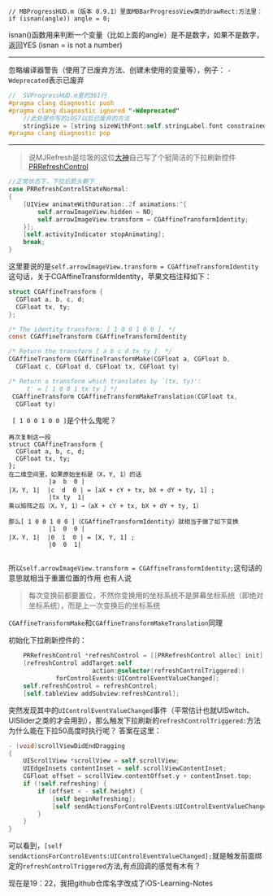 
```
// MBProgressHUD.m（版本 0.9.1）里面MBBarProgressView类的drawRect:方法里：
if (isnan(angle)) angle = 0;
```
isnan()函数用来判断一个变量（比如上面的angle）是不是数字，如果不是数字，返回YES
(isnan = is not a number)

----------
忽略编译器警告（使用了已废弃方法、创建未使用的变量等），例子：
`-Wdeprecated`表示已废弃

```objective-c
//  SVProgressHUD.m里的361行
#pragma clang diagnostic push
#pragma clang diagnostic ignored "-Wdeprecated"
	//此处是你写的iOS7以后已废弃的方法
    stringSize = [string sizeWithFont:self.stringLabel.font constrainedToSize:CGSizeMake(200.0f, 300.0f)];
#pragma clang diagnostic pop
```

----------

> 说MJRefresh是垃圾的这位[大神](https://www.v2ex.com/t/194294#reply26)自己写了个挺简洁的下拉刷新控件[PRRefreshControl](https://github.com/Elethom/PRRefreshControl)

```objective-c
//正常状态下，下拉后箭头朝下
case PRRefreshControlStateNormal:
{
	[UIView animateWithDuration:.2f animations:^{
		self.arrowImageView.hidden = NO;
		self.arrowImageView.transform = CGAffineTransformIdentity;
	}];
	[self.activityIndicator stopAnimating];
	break;
}
```
这里要说的是`self.arrowImageView.transform = CGAffineTransformIdentity`这句话，关于CGAffineTransformIdentity，苹果文档注释如下：

```objective-c
struct CGAffineTransform {
  CGFloat a, b, c, d;
  CGFloat tx, ty;
};

/* The identity transform: [ 1 0 0 1 0 0 ]. */ 
const CGAffineTransform CGAffineTransformIdentity

/* Return the transform [ a b c d tx ty ]. */ 
CGAffineTransform CGAffineTransformMake(CGFloat a, CGFloat b,
  CGFloat c, CGFloat d, CGFloat tx, CGFloat ty)

/* Return a transform which translates by `(tx, ty)':
     t' = [ 1 0 0 1 tx ty ] */
 CGAffineTransform CGAffineTransformMakeTranslation(CGFloat tx,
  CGFloat ty)

```
` [ 1 0 0 1 0 0 ]`是个什么鬼呢？



```
再次复制这一段
struct CGAffineTransform {
  CGFloat a, b, c, d;
  CGFloat tx, ty;
};
在二维空间里，如果原始坐标是（X，Y, 1）的话
		   |a  b  0 |
|X，Y, 1|  |c  d  0 | = [aX + cY + tx, bX + dY + ty, 1] ;
           |tx ty  1|    
乘以矩阵之后（X，Y, 1）→（aX + cY + tx, bX + dY + ty, 1）

那么[ 1 0 0 1 0 0 ]（CGAffineTransformIdentity）就相当于做了如下变换
		   |1  0  0 |
|X，Y, 1|  |0  1  0 | = [X, Y, 1] ;
           |0  0  1|  
             
```

所以`self.arrowImageView.transform = CGAffineTransformIdentity;`这句话的意思就相当于重置位置的作用
也有人说
>每次变换前都要置位，不然你变换用的坐标系统不是屏幕坐标系统（即绝对坐标系统），而是上一次变换后的坐标系统

`CGAffineTransformMake`和`CGAffineTransformMakeTranslation`同理


初始化下拉刷新控件的：
```objective-c
    PRRefreshControl *refreshControl = [[PRRefreshControl alloc] init];
    [refreshControl addTarget:self
                       action:@selector(refreshControlTriggered:)
             forControlEvents:UIControlEventValueChanged];
    self.refreshControl = refreshControl;
    [self.tableView addSubview:refreshControl];
```
突然发现其中的`UIControlEventValueChanged`事件（平常估计也就UISwitch、UISlider之类的才会用到），那么触发下拉刷新的`refreshControlTriggered:`方法为什么能在下拉50高度时执行呢？
答案在这里：
```objective-c
- (void)scrollViewDidEndDragging
{
    UIScrollView *scrollView = self.scrollView;
    UIEdgeInsets contentInset = self.scrollViewContentInset;
    CGFloat offset = scrollView.contentOffset.y + contentInset.top;
    if (!self.refreshing) {
        if (offset < - self.height) {
            [self beginRefreshing];
            [self sendActionsForControlEvents:UIControlEventValueChanged];
        }
    }
}
```
可以看到，`[self sendActionsForControlEvents:UIControlEventValueChanged];`就是触发前面绑定的`refreshControlTriggered`方法,有点回调的感觉有木有？

现在是19：22，我把github仓库名字改成了iOS-Learning-Notes
